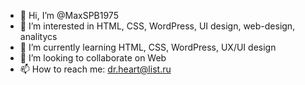 - 👋 Hi, I’m @MaxSPB1975
- 👀 I’m interested in HTML, CSS, WordPress, UI design, web-design, analitycs
- 🌱 I’m currently learning HTML, CSS, WordPress, UX/UI design
- 💞️ I’m looking to collaborate on Web
- 📫 How to reach me: dr.heart@list.ru

<!---
MaxSPB1975/MaxSPB1975 is a ✨ special ✨ repository because its `README.md` (this file) appears on your GitHub profile.
You can click the Preview link to take a look at your changes.
--->
